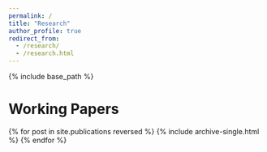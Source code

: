 ```yaml
---
permalink: /
title: "Research"
author_profile: true
redirect_from: 
  - /research/
  - /research.html
---
```


{% include base_path %}

# Working Papers

{% for post in site.publications reversed %}
  {% include archive-single.html %}
{% endfor %}

